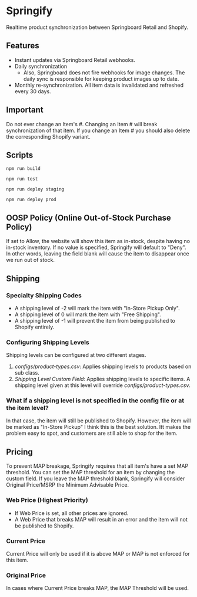 # Springify
Realtime product synchronization between Springboard Retail and Shopify.


## Features
- Instant updates via Springboard Retail webhooks.
- Daily synchronization
    - Also, Springboard does not fire webhooks for image changes. The daily sync is responsible
    for keeping product images up to date.
- Monthly re-synchronization. All item data is invalidated and refreshed every 30 days.

## Important
Do not ever change an Item's #. Changing an Item # will break synchronization of that item.
If you change an Item # you should also delete the corresponding Shopify variant.

## Scripts

`npm run build`

`npm run test`

`npm run deploy staging`

`npm run deploy prod`

## OOSP Policy (Online Out-of-Stock Purchase Policy)
If set to Allow, the website will show this item as in-stock, despite having no in-stock inventory.
If no value is specified, Springify will default to "Deny". In other words, leaving the field blank will
cause the item to disappear once we run out of stock.

## Shipping
### Specialty Shipping Codes
- A shipping level of -2 will mark the item with "In-Store Pickup Only".
- A shipping level of 0 will mark the item with "Free Shipping".
- A shipping level of -1 will prevent the item from being published to Shopify entirely.
### Configuring Shipping Levels
Shipping levels can be configured at two different stages.
1. *configs/product-types.csv*: Applies shipping levels to products based on sub class.
2. *Shipping Level Custom Field*: Applies shipping levels to specific items. A shipping level given at this level will override *configs/product-types.csv*.
### What if a shipping level is not specified in the config file or at the item level?
In that case, the item will still be published to Shopify. However, the item will be marked as 
"In-Store Pickup" I think this is the best solution. Itt makes the problem easy to spot, 
and customers are still able to shop for the item.


## Pricing
To prevent MAP breakage, Springify requires that all item's have a set MAP threshold. You can set the
MAP threshold for an item by changing the custom field. If you leave the MAP threshold blank, Springify
will consider Original Price/MSRP the Minimum Advisable Price.
### Web Price (Highest Priority)
- If Web Price is set, all other prices are ignored. 
- A Web Price that breaks MAP will result in an error and the item will not be published to Shopify.
### Current Price
Current Price will only be used if it is above MAP or MAP is not enforced for this item.
### Original Price
In cases where Current Price breaks MAP, the MAP Threshold will be used.
